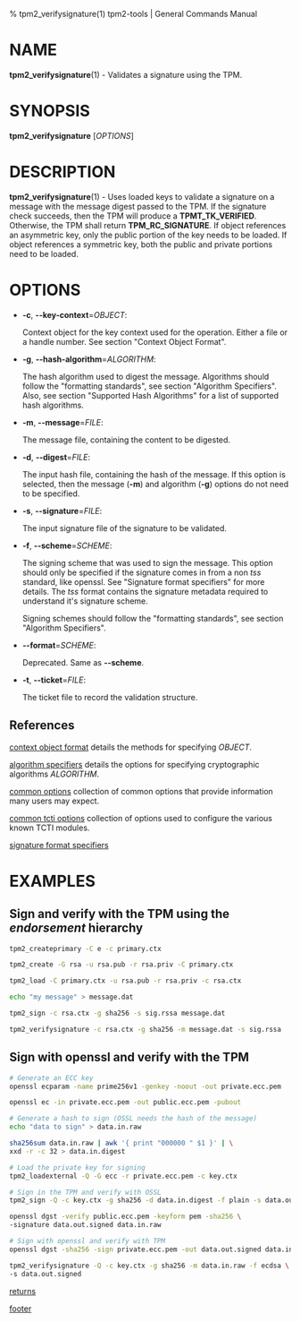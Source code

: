 % tpm2_verifysignature(1) tpm2-tools | General Commands Manual

# NAME

**tpm2_verifysignature**(1) - Validates a signature using the TPM.

# SYNOPSIS

**tpm2_verifysignature** [*OPTIONS*]

# DESCRIPTION

**tpm2_verifysignature**(1) - Uses loaded keys to validate a signature on a
message with the message digest passed to the TPM. If the signature check
succeeds, then the TPM will produce a **TPMT_TK_VERIFIED**. Otherwise, the TPM
shall return **TPM_RC_SIGNATURE**. If object references an asymmetric key, only
the public portion of the key needs to be loaded. If object references a
symmetric key, both the public and private portions need to be loaded.

# OPTIONS

  * **-c**, **\--key-context**=_OBJECT_:

    Context object for the key context used for the operation. Either a file
    or a handle number. See section "Context Object Format".

  * **-g**, **\--hash-algorithm**=_ALGORITHM_:

    The hash algorithm used to digest the message.
    Algorithms should follow the "formatting standards", see section
    "Algorithm Specifiers".
    Also, see section "Supported Hash Algorithms" for a list of supported hash
    algorithms.

  * **-m**, **\--message**=_FILE_:

    The message file, containing the content to be  digested.

  * **-d**, **\--digest**=_FILE_:

    The input hash file, containing the hash of the message. If this option is
    selected, then the message (**-m**) and algorithm (**-g**) options do not
    need to be specified.

  * **-s**, **\--signature**=_FILE_:

    The input signature file of the signature to be validated.

  * **-f**, **\--scheme**=_SCHEME_:

    The signing scheme that was used to sign the message. This option should only
    be specified if the signature comes in from a non *tss* standard, like openssl.
    See "Signature format specifiers" for more details. The *tss* format contains
    the signature metadata required to understand it's signature scheme.

    Signing schemes should follow the "formatting standards", see section
    "Algorithm Specifiers".

  * **\--format**=_SCHEME_:

    Deprecated. Same as **\--scheme**.

  * **-t**, **\--ticket**=_FILE_:

    The ticket file to record the validation structure.

## References

[context object format](common/ctxobj.md) details the methods for specifying
_OBJECT_.

[algorithm specifiers](common/alg.md) details the options for specifying
cryptographic algorithms _ALGORITHM_.

[common options](common/options.md) collection of common options that provide
information many users may expect.

[common tcti options](common/tcti.md) collection of options used to configure
the various known TCTI modules.

[signature format specifiers](common/signature.md)

# EXAMPLES

## Sign and verify with the TPM using the *endorsement* hierarchy
```bash
tpm2_createprimary -C e -c primary.ctx

tpm2_create -G rsa -u rsa.pub -r rsa.priv -C primary.ctx

tpm2_load -C primary.ctx -u rsa.pub -r rsa.priv -c rsa.ctx

echo "my message" > message.dat

tpm2_sign -c rsa.ctx -g sha256 -s sig.rssa message.dat

tpm2_verifysignature -c rsa.ctx -g sha256 -m message.dat -s sig.rssa
```

## Sign with openssl and verify with the TPM
```bash
# Generate an ECC key
openssl ecparam -name prime256v1 -genkey -noout -out private.ecc.pem

openssl ec -in private.ecc.pem -out public.ecc.pem -pubout

# Generate a hash to sign (OSSL needs the hash of the message)
echo "data to sign" > data.in.raw

sha256sum data.in.raw | awk '{ print "000000 " $1 }' | \
xxd -r -c 32 > data.in.digest

# Load the private key for signing
tpm2_loadexternal -Q -G ecc -r private.ecc.pem -c key.ctx

# Sign in the TPM and verify with OSSL
tpm2_sign -Q -c key.ctx -g sha256 -d data.in.digest -f plain -s data.out.signed

openssl dgst -verify public.ecc.pem -keyform pem -sha256 \
-signature data.out.signed data.in.raw

# Sign with openssl and verify with TPM
openssl dgst -sha256 -sign private.ecc.pem -out data.out.signed data.in.raw

tpm2_verifysignature -Q -c key.ctx -g sha256 -m data.in.raw -f ecdsa \
-s data.out.signed
```

[returns](common/returns.md)

[footer](common/footer.md)
